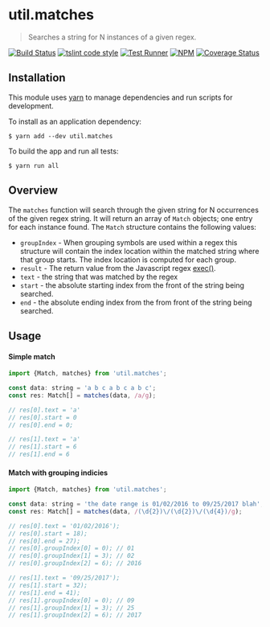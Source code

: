 # util.matches

> Searches a string for N instances of a given regex.

[![Build Status](https://travis-ci.org/jmquigley/util.matches.svg?branch=master)](https://travis-ci.org/jmquigley/util.matches)
[![tslint code style](https://img.shields.io/badge/code_style-TSlint-5ed9c7.svg)](https://palantir.github.io/tslint/)
[![Test Runner](https://img.shields.io/badge/testing-ava-blue.svg)](https://github.com/avajs/ava)
[![NPM](https://img.shields.io/npm/v/util.matches.svg)](https://www.npmjs.com/package/util.matches)
[![Coverage Status](https://coveralls.io/repos/github/jmquigley/util.matches/badge.svg?branch=master)](https://coveralls.io/github/jmquigley/util.matches?branch=master)


## Installation

This module uses [yarn](https://yarnpkg.com/en/) to manage dependencies and run scripts for development.

To install as an application dependency:
```
$ yarn add --dev util.matches
```

To build the app and run all tests:
```
$ yarn run all
```


## Overview

The `matches` function will search through the given string for N occurrences of the given regex string.  It will return an array of `Match` objects; one entry for each instance found.  The `Match` structure contains the following values:

- `groupIndex` - When grouping symbols are used within a regex this structure will contain the index location within the matched string where that group starts.  The index location is computed for each group.
- `result` - The return value from the Javascript regex [exec()](https://developer.mozilla.org/en-US/docs/Web/JavaScript/Reference/Global_Objects/RegExp/exec).
- `text` - the string that was matched by the regex
- `start` - the absolute starting index from the front of the string being searched.
- `end` - the absolute ending index from the from front of the string being searched.


## Usage

#### Simple match
```javascript
import {Match, matches} from 'util.matches';

const data: string = 'a b c a b c a b c';
const res: Match[] = matches(data, /a/g);

// res[0].text = 'a'
// res[0].start = 0
// res[0].end = 0;

// res[1].text = 'a'
// res[1].start = 6
// res[1].end = 6
```

#### Match with grouping indicies

```javascript
import {Match, matches} from 'util.matches';

const data: string = 'the date range is 01/02/2016 to 09/25/2017 blah';
const res: Match[] = matches(data, /(\d{2})\/(\d{2})\/(\d{4})/g);

// res[0].text = '01/02/2016');
// res[0].start = 18);
// res[0].end = 27);
// res[0].groupIndex[0] = 0); // 01
// res[0].groupIndex[1] = 3); // 02
// res[0].groupIndex[2] = 6); // 2016

// res[1].text = '09/25/2017');
// res[1].start = 32);
// res[1].end = 41);
// res[1].groupIndex[0] = 0); // 09
// res[1].groupIndex[1] = 3); // 25
// res[1].groupIndex[2] = 6); // 2017
```
